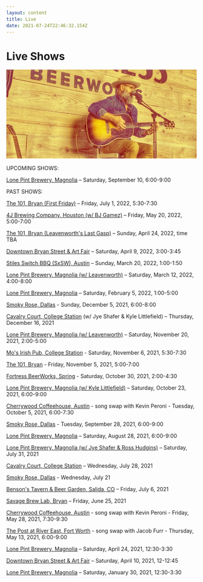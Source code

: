 ```yaml
---
layout: content
title: Live
date: 2021-07-24T22:46:32.154Z
---
```

# Live Shows

![john](../../images/uploads/john1.jpg)

UPCOMING SHOWS:

[Lone Pint Brewery, Magnolia](https://lonepint.com/) – Saturday, September 10, 6:00-9:00

PAST SHOWS:

[The 101, Bryan (First Friday)](https://lonepint.com/) – Friday, July 1, 2022, 5:30-7:30

[4J Brewing Company, Houston (w/ BJ Gamez)](https://lonepint.com/) – Friday, May 20, 2022, 5:00-7:00

[The 101, Bryan (Leavenworth's Last Gasp)](https://lonepint.com/) – Sunday, April 24, 2022, time TBA

[Downtown Bryan Street & Art Fair](https://www.downtownbryan.com/downtown-street-art-fair) – Saturday, April 9, 2022, 3:00-3:45

[Stiles Switch BBQ (SxSW), Austin](https://lonepint.com/) – Sunday, March 20, 2022, 1:00-1:50

[Lone Pint Brewery, Magnolia (w/ Leavenworth)](https://lonepint.com/) – Saturday, March 12, 2022, 4:00-8:00

[Lone Pint Brewery, Magnolia](https://lonepint.com/) – Saturday, February 5, 2022, 1:00-5:00

[Smoky Rose, Dallas](https://www.smokyrose.com/) - Sunday, December 5, 2021, 6:00-8:00

[Cavalry Court, College Station](https://www.cavalrycourt.com/live-music-events.aspx) (w/ Jye Shafer & Kyle Littlefield) – Thursday, December 16, 2021

[Lone Pint Brewery, Magnolia (w/ Leavenworth)](https://lonepint.com/) – Saturday, November 20, 2021, 2:00-5:00

[Mo's Irish Pub, College Station](https://lonepint.com/) - Saturday, November 6, 2021, 5:30-7:30

[The 101, Bryan](https://lonepint.com/) - Friday, November 5, 2021, 5:00-7:00

[Fortress BeerWorks, Spring](https://lonepint.com/) - Saturday, October 30, 2021, 2:00-4:30

[Lone Pint Brewery, Magnolia (w/ Kyle Littlefield)](https://lonepint.com/) – Saturday, October 23, 2021, 6:00-9:00

[Cherrywood Coffeehouse, Austin](https://cherrywoodcoffeehouse.com/) - song swap with Kevin Peroni - Tuesday, October 5, 2021, 6:00-7:30

[Smoky Rose, Dallas](https://www.smokyrose.com/) - Tuesday, September 28, 2021, 6:00-9:00

[Lone Pint Brewery, Magnolia](https://lonepint.com/) – Saturday, August 28, 2021, 6:00-9:00

[Lone Pint Brewery, Magnolia (w/ Jye Shafer & Ross Hudgins)](https://lonepint.com/) – Saturday, July 31, 2021

[Cavalry Court, College Station](https://www.cavalrycourt.com/live-music-events.aspx) – Wednesday, July 28, 2021

[Smoky Rose, Dallas](https://www.smokyrose.com/) - Wednesday, July 21

[Benson's Tavern & Beer Garden, Salida, CO](https://www.facebook.com/Bensons-Tavern-Beer-Garden-71527323736/) – Friday, July 6, 2021

[Savage Brew Lab, Bryan](https://www.savagebrewlab.com) – Friday, June 25, 2021

[Cherrywood Coffeehouse, Austin](https://cherrywoodcoffeehouse.com/) - song swap with Kevin Peroni - Friday, May 28, 2021, 7:30-9:30

[The Post at River East, Fort Worth](http://thepostatrivereast.com/) - song swap with Jacob Furr - Thursday, May 13, 2021, 6:00-9:00

[Lone Pint Brewery, Magnolia](https://lonepint.com/) – Saturday, April 24, 2021, 12:30-3:30

[Downtown Bryan Street & Art Fair](https://www.downtownbryan.com/downtown-street-art-fair) – Saturday, April 10, 2021, 12-12:45

[Lone Pint Brewery, Magnolia](https://lonepint.com/) – Saturday, January 30, 2021, 12:30-3:30